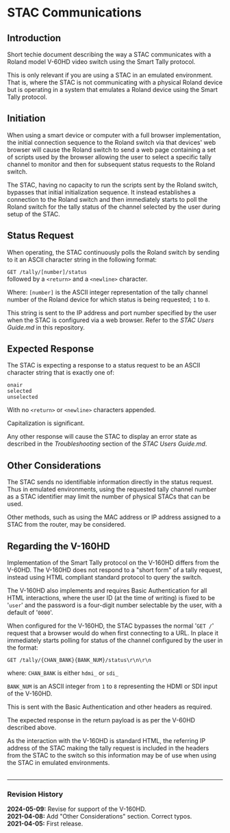 # STAC Communications

## Introduction

Short techie document describing the way a STAC communicates with a Roland model V-60HD video switch using the Smart Tally protocol.

This is only relevant if you are using a STAC in an emulated environment. That is, where the STAC is not communicating with a physical Roland device but is operating in a system that emulates a Roland device using the Smart Tally protocol.

## Initiation

When using a smart device or computer with a full browser implementation, the initial connection sequence to the Roland switch via that devices' web browser will cause the Roland switch to send a web page containing a set of scripts used by the browser allowing the user to select a specific tally channel to monitor and then for subsequent status requests to the Roland switch.

The STAC, having no capacity to run the scripts sent by the Roland switch, bypasses that initial initialization sequence. It instead establishes a connection to the Roland switch and then immediately starts to poll the Roland switch for the tally status of the channel selected by the user during setup of the STAC. 

## Status Request

When operating, the STAC continuously polls the Roland switch by sending to it an ASCII character string in the following format:

 `GET /tally/[number]/status`  
 followed by a `<return>` and a `<newline>` character.
 
Where: `[number]` is the ASCII integer representation of the tally channel number of the Roland device for which status is being requested; `1` to `8`.
 
This string is sent to the IP address and port number specified by the user when the STAC is configured via a web browser. Refer to the _STAC Users Guide.md_ in this repository.

## Expected Response

The STAC is expecting a response to a status request to be an ASCII character string that is exactly one of: 
 
`onair`  
`selected`  
`unselected`  

With no `<return>` or `<newline>` characters appended.

Capitalization is significant.

Any other response will cause the STAC to display an error state as described in the *Troubleshooting* section of the *STAC Users Guide.md*.

## Other Considerations

The STAC sends no identifiable information directly in the status request. Thus in emulated environments, using the requested tally channel number as a STAC  identifier may limit the number of physical STACs that can be used.

Other methods, such as using the MAC address or IP address assigned to a STAC from the router, may be considered.

## Regarding the V-160HD

Implementation of the Smart Tally protocol on the V-160HD differs from the V-60HD. The V-160HD does not respond to a "short form" of a tally request, instead using HTML compliant standard protocol to query the switch.

The V-160HD also implements and requires Basic Authentication for all HTML interactions, where the user ID (at the time of writing) is fixed to be '`user`' and the password is a four-digit number selectable by the user, with a default of '`0000`'.

When configured for the V-160HD, the STAC bypasses the normal '`GET /`' request that a browser would do when first connecting to a URL. In place it immediately starts polling for status of the channel configured by the user in the format:

`GET /tally/{CHAN_BANK}{BANK_NUM}/status\r\n\r\n`

where:
`CHAN_BANK` is either `hdmi_` or `sdi_`

`BANK_NUM` is an ASCII integer from `1` to `8` representing the HDMI or SDI input of the V-160HD.

This is sent with the Basic Authentication and other headers as required.

The expected response in the return payload is as per the V-60HD described above.

As the interaction with the V-160HD is standard HTML, the referring IP address of the STAC making the tally request is included in the headers from the STAC to the switch so this information may be of use when using the STAC in emulated environments.
<br><br>

---
### Revision History
**2024-05-09:** Revise for support of the V-160HD.  
**2021-04-08:** Add "Other Considerations" section. Correct typos.  
**2021-04-05:** First release.

 

